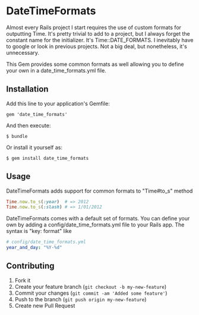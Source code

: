 # DateTimeFormats

Almost every Rails project I start requires the use of custom formats for outputting Time. It's pretty trivial to add to a project, but I always
forget the constant name for the initializer. It's Time::DATE_FORMATS. I inevitably have to google or look in previous projects. Not a big deal, but nonetheless,
it's unnecessary.

This Gem provides some common formats as well allowing you to define your own in a date_time_formats.yml file.

## Installation

Add this line to your application's Gemfile:

    gem 'date_time_formats'

And then execute:

    $ bundle

Or install it yourself as:

    $ gem install date_time_formats

## Usage

DateTimeFormats adds support for common formats to "Time#to_s" method

```ruby
Time.now.to_s(:year)  # => 2012
Time.now.to_s(:slash) # => 1/01/2012
```

DateTimeFormats comes with a default set of formats. You can define your own by adding a config/date_time_formats.yml file to your Rails app.
The syntax is "key: format" like

```yml
# config/date_time_formats.yml
year_and_day: "%Y-%d"
```

## Contributing

1. Fork it
2. Create your feature branch (`git checkout -b my-new-feature`)
3. Commit your changes (`git commit -am 'Added some feature'`)
4. Push to the branch (`git push origin my-new-feature`)
5. Create new Pull Request
